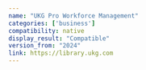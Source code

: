 ```yaml
---
name: "UKG Pro Workforce Management"
categories: ['business']
compatibility: native
display_result: "Compatible"
version_from: "2024"
link: https://library.ukg.com
---
```

